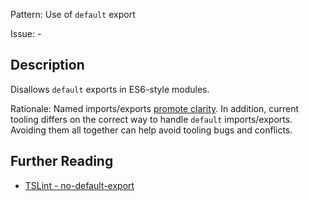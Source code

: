 Pattern: Use of `default` export

Issue: -

## Description

Disallows `default` exports in ES6-style modules.  
  
Rationale: Named imports/exports [promote clarity](https://github.com/palantir/tslint/issues/1182#issue-151780453). In addition, current tooling differs on the correct way to handle `default` imports/exports. Avoiding them all together can help avoid tooling bugs and conflicts.

## Further Reading

* [TSLint - no-default-export](https://palantir.github.io/tslint/rules/no-default-export)